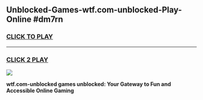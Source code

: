 
## Unblocked-Games-wtf.com-unblocked-Play-Online #dm7rn
<h3>
<a href="https://news.freeplayer.one?title=wtf.com-unblocked&ref=3">CLICK TO PLAY</a></h3>
<hr>

<h3>
<a href="https://news.freeplayer.one?title=wtf.com-unblocked&ref=3">CLICK 2 PLAY</a>
  
</h3>

<a href="https://news.freeplayer.one?title=wtf.com-unblocked&ref=3"><img src="https://clearcache.store/games.png"></a>


**wtf.com-unblocked games unblocked: Your Gateway to Fun and Accessible Online Gaming**
